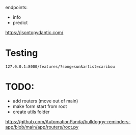 
endpoints:
- info
- predict

https://jsontopydantic.com/


# Testing

```
127.0.0.1:8000/features/?song=sun&artist=caribou
```

# TODO:
- add routers (move out of main)
- make form start from root
- create utils folder


https://github.com/AutomationPanda/bulldoggy-reminders-app/blob/main/app/routers/root.py
